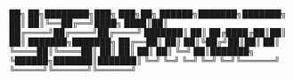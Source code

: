 ██╗  ██╗████████╗███╗   ███╗██╗          ██████╗███████╗███████╗
██║  ██║╚══██╔══╝████╗ ████║██║         ██╔════╝██╔════╝██╔════╝
███████║   ██║   ██╔████╔██║██║         ██║     ███████╗███████╗
██╔══██║   ██║   ██║╚██╔╝██║██║         ██║     ╚════██║╚════██║
██║  ██║   ██║   ██║ ╚═╝ ██║███████╗    ╚██████╗███████║███████║
╚═╝  ╚═╝   ╚═╝   ╚═╝     ╚═╝╚══════╝     ╚═════╝╚══════╝╚══════╝
